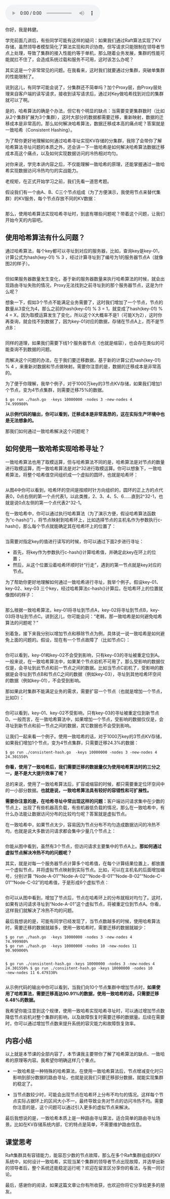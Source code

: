 <audio title="10 _ 一致哈希算法：如何分群，突破集群的“领导者”限制？" src="https://static001.geekbang.org/resource/audio/79/b4/79779af5a6ce3738519669a000eb40b4.mp3" controls="controls"></audio> 
<p>你好，我是韩健。</p><p>学完前面几讲后，有些同学可能有这样的疑问：如果我们通过Raft算法实现了KV存储，虽然领导者模型简化了算法实现和共识协商，但写请求只能限制在领导者节点上处理，导致了集群的接入性能约等于单机，那么随着业务发展，集群的性能可能就扛不住了，会造成系统过载和服务不可用，这时该怎么办呢？</p><p>其实这是一个非常常见的问题。在我看来，这时我们就要通过分集群，突破单集群的性能限制了。</p><p>说到这儿，有同学可能会说了，分集群还不简单吗？加个Proxy层，由Proxy层处理来自客户端的读写请求，接收到读写请求后，通过对Key做哈希找到对应的集群就可以了啊。</p><p>是的，哈希算法的确是个办法，但它有个明显的缺点：当需要变更集群数时（比如从2个集群扩展为3个集群），这时大部分的数据都需要迁移，重新映射，数据的迁移成本是非常高的。那么如何解决哈希算法，数据迁移成本高的痛点呢？答案就是一致哈希（Consistent Hashing）。</p><p>为了帮你更好地理解如何通过哈希寻址实现KV存储的分集群，我除了会带你了解哈希算法寻址问题的本质之外，还会讲一下一致哈希是如何解决哈希算法数据迁移成本高这个痛点，以及如何实现数据访问的冷热相对均匀。</p><!-- [[[read_end]]] --><p>对你来说，学完本讲内容之后，不仅能理解一致哈希的原理，还能掌握通过一致哈希实现数据访问冷热均匀的实战能力。</p><p>老规矩，在正式开始学习之前，我们先看一道思考题。</p><p>假设我们有一个由A、B、C三个节点组成（为了方便演示，我使用节点来替代集群）的KV服务，每个节点存放不同的KV数据：</p><p><img src="https://static001.geekbang.org/resource/image/16/9f/1651257c6ff0194960b6b2f07f51e99f.jpg" alt="" title="图1"></p><p>那么，使用哈希算法实现哈希寻址时，到底有哪些问题呢？带着这个问题，让我们开始今天的内容吧。</p><h2>使用哈希算法有什么问题？</h2><p>通过哈希算法，每个key都可以寻址到对应的服务器，比如，查询key是key-01，计算公式为hash(key-01) % 3 ，经过计算寻址到了编号为1的服务器节点A（就像图2的样子）。</p><p><img src="https://static001.geekbang.org/resource/image/c6/5a/c6f440a9e77973c3591394d0d896ed5a.jpg" alt="" title="图2"></p><p>但如果服务器数量发生变化，基于新的服务器数量来执行哈希算法的时候，就会出现路由寻址失败的情况，Proxy无法找到之前寻址到的那个服务器节点，这是为什么呢？</p><p>想象一下，假如3个节点不能满足业务需要了，这时我们增加了一个节点，节点的数量从3变化为4，那么之前的hash(key-01) % 3 = 1，就变成了hash(key-01) % 4 = X，因为取模运算发生了变化，所以这个X大概率不是1（可能X为2），这时你再查询，就会找不到数据了，因为key-01对应的数据，存储在节点A上，而不是节点B：</p><p><img src="https://static001.geekbang.org/resource/image/27/13/270362d08b0ea77437abcf032634b713.jpg" alt="" title="图3"></p><p>同样的道理，如果我们需要下线1个服务器节点（也就是缩容），也会存在类似的可能查询不到数据的问题。</p><p>而解决这个问题的办法，在于我们要迁移数据，基于新的计算公式hash(key-01) % 4 ，来重新对数据和节点做映射。需要你注意的是，数据的迁移成本是非常高的。</p><p>为了便于你理解，我举个例子，对于1000万key的3节点KV存储，如果我们增加1个节点，变为4节点集群，则需要迁移75%的数据。</p><pre><code>$ go run ./hash.go  -keys 10000000 -nodes 3 -new-nodes 4
74.999980%
</code></pre><p><strong>从示例代码的输出，你可以看到，迁移成本是非常高昂的，这在实际生产环境中也是无法想象的。</strong></p><p>那我们如何通过一致哈希解决这个问题呢？</p><h2>如何使用一致哈希实现哈希寻址？</h2><p>一致哈希算法也用了取模运算，但与哈希算法不同的是，哈希算法是对节点的数量进行取模运算，而一致哈希算法是对2^32进行取模运算。你可以想象下，一致哈希算法，将整个哈希值空间组织成一个虚拟的圆环，也就是哈希环：</p><p><img src="https://static001.geekbang.org/resource/image/a1/89/a15f17c6951dd1e195d5142f5087ef89.jpg" alt="" title="图4"></p><p>从图4中你可以看到，哈希环的空间是按顺时针方向组织的，圆环的正上方的点代表0，0点右侧的第一个点代表1，以此类推，2、3、4、5、6……直到2^32-1，也就是说0点左侧的第一个点代表2^32-1。</p><p>在一致哈希中，你可以通过执行哈希算法（为了演示方便，假设哈希算法函数为“c-hash()”），将节点映射到哈希环上，比如选择节点的主机名作为参数执行c-hash()，那么每个节点就能确定其在哈希环上的位置了：</p><p><img src="https://static001.geekbang.org/resource/image/3c/f5/3cb21a553580afbc840b68d4c6b128f5.jpg" alt="" title="图5"></p><p>当需要对指定key的值进行读写的时候，你可以通过下面2步进行寻址：</p><ul>
<li>首先，将key作为参数执行c-hash()计算哈希值，并确定此key在环上的位置；</li>
<li>然后，从这个位置沿着哈希环顺时针“行走”，遇到的第一节点就是key对应的节点。</li>
</ul><p>为了帮助你更好地理解如何通过一致哈希进行寻址，我举个例子。假设key-01、key-02、key-03 三个key，经过哈希算法c-hash()计算后，在哈希环上的位置就像图6的样子：</p><p><img src="https://static001.geekbang.org/resource/image/00/3a/00e85e7abdc1dc0488af348b76ba9c3a.jpg" alt="" title="图6"></p><p>那么根据一致哈希算法，key-01将寻址到节点A，key-02将寻址到节点B，key-03将寻址到节点C。讲到这儿，你可能会问：“老韩，那一致哈希是如何避免哈希算法的问题呢？”</p><p>别着急，接下来我分别以增加节点和移除节点为例，具体说一说一致哈希是如何避免上面的问题的。假设，现在有一个节点故障了（比如节点C）：</p><p><img src="https://static001.geekbang.org/resource/image/68/2e/68a09f7bc604040302fb2d3f102b422e.jpg" alt="" title="图7"></p><p>你可以看到，key-01和key-02不会受到影响，只有key-03的寻址被重定位到A。一般来说，在一致哈希算法中，如果某个节点宕机不可用了，那么受影响的数据仅仅是，会寻址到此节点和前一节点之间的数据。比如当节点C宕机了，受影响的数据是会寻址到节点B和节点C之间的数据（例如key-03），寻址到其他哈希环空间的数据（例如key-01），不会受到影响。</p><p>那如果此时集群不能满足业务的需求，需要扩容一个节点（也就是增加一个节点，比如D）：</p><p><img src="https://static001.geekbang.org/resource/image/91/d9/913e4709c226dae2bec0500b90d597d9.jpg" alt="" title="图8"></p><p>你可以看到，key-01、key-02不受影响，只有key-03的寻址被重定位到新节点D。一般而言，在一致哈希算法中，如果增加一个节点，受影响的数据仅仅是，会寻址到新节点和前一节点之间的数据，其它数据也不会受到影响。</p><p>让我们一起来看一个例子。使用一致哈希的话，对于1000万key的3节点KV存储，如果我们增加1个节点，变为4节点集群，只需要迁移24.3%的数据：</p><pre><code>$ go run ./consistent-hash.go  -keys 10000000 -nodes 3 -new-nodes 4
24.301550% 
</code></pre><p><strong>你看，使用了一致哈希后，我们需要迁移的数据量仅为使用哈希算法时的三分之一，是不是大大提升效率了呢？</strong></p><p>总的来说，使用了一致哈希算法后，扩容或缩容的时候，都只需要重定位环空间中的一小部分数据。<strong>也就是说，一致哈希算法具有较好的容错性和可扩展性。</strong></p><p><strong>需要你注意的是，在哈希寻址中常出现这样的问题：</strong>客户端访问请求集中在少数的节点上，出现了有些机器高负载，有些机器低负载的情况，那么在一致哈希中，有什么办法能让数据访问分布的比较均匀呢？答案就是虚拟节点。</p><p>在一致哈希中，如果节点太少，容易因为节点分布不均匀造成数据访问的冷热不均，也就是说大多数访问请求都会集中少量几个节点上：</p><p><img src="https://static001.geekbang.org/resource/image/d0/14/d044611092965188e28cd2daf8336814.jpg" alt="" title="图9"></p><p>你能从图中看到，虽然有3个节点，但访问请求主要集中的节点A上。<strong>那如何通过虚拟节点解决冷热不均的问题呢？</strong></p><p>其实，就是对每一个服务器节点计算多个哈希值，在每个计算结果位置上，都放置一个虚拟节点，并将虚拟节点映射到实际节点。比如，可以在主机名的后面增加编号，分别计算 “Node-A-01”“Node-A-02”“Node-B-01”“Node-B-02”“Node-C-01”“Node-C-02”的哈希值，于是形成6个虚拟节点：</p><p><img src="https://static001.geekbang.org/resource/image/75/d4/75527ae8011c8311dfb29c4b8ac005d4.jpg" alt="" title="图10"></p><p>你可以从图中看到，增加了节点后，节点在哈希环上的分布就相对均匀了。这时，如果有访问请求寻址到“Node-A-01”这个虚拟节点，将被重定位到节点A。你看，这样我们就解决了冷热不均的问题。</p><p>最后我想说的是，可能有同学已经发现了，当节点数越多的时候，使用哈希算法时，需要迁移的数据就越多，使用一致哈希时，需要迁移的数据就越少：</p><pre><code>$ go run ./hash.go  -keys 10000000 -nodes 3 -new-nodes 4
74.999980%
$ go run ./hash.go  -keys 10000000 -nodes 10 -new-nodes 11
90.909000%

$ go run ./consistent-hash.go  -keys 10000000 -nodes 3 -new-nodes 4
24.301550%
$ go run ./consistent-hash.go  -keys 10000000 -nodes 10 -new-nodes 11
6.479330% 
</code></pre><p>从示例代码的输出中你可以看到，当我们向10个节点集群中增加节点时，<strong>如果使用了哈希算法，需要迁移高达90.91%的数据，使用一致哈希的话，只需要迁移6.48%的数据。</strong></p><p>我希望你能注意到这个规律，使用一致哈希实现哈希寻址时，可以通过增加节点数降低节点宕机对整个集群的影响，以及故障恢复时需要迁移的数据量。后续在需要时，你可以通过增加节点数来提升系统的容灾能力和故障恢复效率。</p><h2>内容小结</h2><p>以上就是本节课的全部内容了，本节课我主要带你了解了哈希算法的缺点、一致哈希的原理等内容。我希望你明确这样几个重点。</p><ul>
<li>
<p>一致哈希是一种特殊的哈希算法，在使用一致哈希算法后，节点增减变化时只影响到部分数据的路由寻址，也就是说我们只要迁移部分数据，就能实现集群的稳定了。</p>
</li>
<li>
<p>当节点数较少时，可能会出现节点在哈希环上分布不均匀的情况。这样每个节点实际占据环上的区间大小不一，最终导致业务对节点的访问冷热不均。需要你注意的是，这个问题可以通过引入更多的虚拟节点来解决。</p>
</li>
</ul><p>最后我想说的是，一致哈希本质上是一种路由寻址算法，适合简单的路由寻址场景。比如在KV存储系统内部，它的特点是简单，不需要维护路由信息。</p><h2>课堂思考</h2><p>Raft集群具有容错能力，能容忍少数的节点故障，那么在多个Raft集群组成的KV系统中，如何设计一致哈希，实现当某个集群的领导者节点出现故障，并选举出新的领导者后，整个系统还能稳定运行呢？欢迎在留言区分享你的看法，与我一同讨论。</p><p>最后，感谢你的阅读，如果这篇文章让你有所收获，也欢迎你将它分享给更多的朋友。</p>